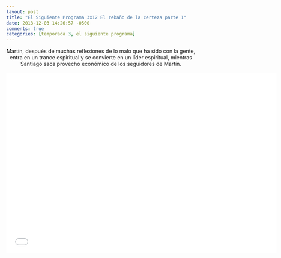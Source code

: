 ```yaml
---
layout: post
title: "El Siguiente Programa 3x12 El rebaño de la certeza parte 1"
date: 2013-12-03 14:26:57 -0500
comments: true
categories: [temporada 3, el siguiente programa]
---
```

<div align="center">
Martín, después de muchas reflexiones de lo malo que ha sido con la gente, entra en un trance espiritual y se convierte en un líder espiritual, mientras Santiago saca provecho económico de los seguidores de Martín.
<br></br>
<iframe width="720" height="480" src="//www.youtube.com/embed/eM32opE7rCY" frameborder="0" allowfullscreen></iframe>
</div>
